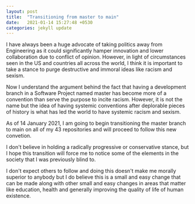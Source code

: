 ```yaml
---
layout: post
title:  "Transitioning from master to main"
date:   2021-01-14 15:27:48 +0530
categories: jekyll update
---
```


I have always been a huge advocate of taking politics away from Engineering as
it could significantly hamper innovation and lower collaboration due to
conflict of opinion. However, in light of circumstances seen in the US and
countries all across the world, I think it is important to take a stance to
purge destructive and immoral ideas like racism and sexism.

Now I understand the argument behind the fact that having a development branch
in a Software Project named master has become more of a convention than serve
the purpose to incite racism.  However, it is not the name but the idea of
having systemic conventions after deplorable pieces of history is what has led
the world to have systemic racism and sexism.

As of 14 January 2021, I am going to begin transitioning the master branch to
main on all of my 43 repositories and will proceed to follow this new
convetion.

I don't believe in holding a radically progressive or conservative stance, but
I hope this transition will force me to notice some of the elements in the
society that I was previously blind to.

I don't expect others to follow and doing this doesn't make me morally superior
to anybody but I do believe this is a small and easy change that can be made
along with other small and easy changes in areas that matter like education,
health and generally improving the quality of life of human existence.
